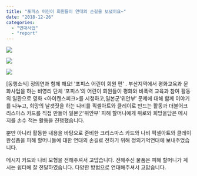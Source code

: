 ```yaml
---
title: "포피스 어린이 회원들이 연대의 손길을 보냈어요~"
date: "2018-12-26"
categories: 
  - "연대사업"
  - "report"
---
```


![](https://womenandwar.net/kr/wp-content/uploads/2018/12/muje-1-01-1.jpg)

![](https://womenandwar.net/kr/wp-content/uploads/2018/12/muje-1-02-1.jpg)

![](https://womenandwar.net/kr/wp-content/uploads/2018/12/muje-1-03-1.jpg)

\[동행소식\] 정의연과 함께 해요! '포피스 어린이 회원 편' . 부산지역에서 평화교육과 문화사업을 하는 비영리 단체 ‘포피스’의 어린이 회원들이 평화와 비폭력 교육과 참여 활동의 일환으로 영화 <아이캔스피크>를 시청하고,일본군‘위안부’ 문제에 대해 함께 이야기를 나누고, 희망의 날갯짓을 하는 나비를 픽셀아트와 클레이로 만드는 활동과 더불어크리스마스 카드를 직접 만들어 일본군‘위안부’ 피해 할머니에게 위로와 희망을담은 메시지를 손수 적는 활동을 진행했습니다.  
  
뿐만 아니라 활동한 내용을 바탕으로 준비한 크리스마스 카드와 나비 픽셀아트와 클레이 완성품을 피해 할머니들에 대한 연대의 손길로 전하기 위해 정의기억연대에 보내주었습니다.  
  
메시지 카드와 나비 모형을 전해주셔서 고맙습니다. 전해주신 물품은 피해 할머니가 계시는 쉼터에 잘 전달하였습니다. 다양한 방법으로 연대해주셔서 고맙습니다.
